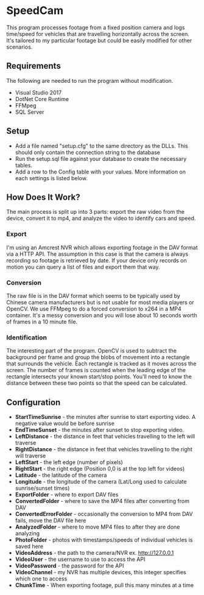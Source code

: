 # SpeedCam

This program processes footage from a fixed position camera and logs time/speed for vehicles that are travelling horizontally across the screen.  It's tailored to my particular footage but could be easily modified for other scenarios.

## Requirements
The following are needed to run the program without modification.  

* Visual Studio 2017
* DotNet Core Runtime
* FFMpeg
* SQL Server

## Setup

* Add a file named "setup.cfg" to the same directory as the DLLs.  This should only contain the connection string to the database
* Run the setup.sql file against your database to create the necessary tables.
* Add a row to the Config table with your values.  More information on each settings is listed below.

## How Does It Work?

The main process is split up into 3 parts:  export the raw video from the device, convert it to mp4, and analyze the video to identify cars and speed.

### Export

I'm using an Amcrest NVR which allows exporting footage in the DAV format via a HTTP API.  The assumption in this case is that the camera is always recording so footage is retrieved by date.  If your device only records on motion you can query a list of files and export them that way.

### Conversion

The raw file is in the DAV format which seems to be typically used by Chinese camera manufacturers but is not usable for most media players or OpenCV.  We use FFMpeg to do a forced conversion to x264 in a MP4 container.  It's a messy conversion and you will lose about 10 seconds worth of frames in a 10 minute file.  

### Identification

The interesting part of the program.  OpenCV is used to subtract the background per frame and group the blobs of movement into a rectangle that surrounds the vehicle.  Each rectangle is tracked as it moves across the screen.  The number of frames is counted when the leading edge of the rectangle intersects your known start/stop points.  You'll need to know the distance between these two points so that the speed can be calculated.  

## Configuration

* **StartTimeSunrise** - the minutes after sunrise to start exporting video.  A negative value would be before sunrise
* **EndTimeSunset** - the minutes after sunset to stop exporting video.
* **LeftDistance** - the distance in feet that vehicles travelling to the left will traverse
* **RightDistance** - the distance in feet that vehicles travelling to the right will traverse
* **LeftStart** - the left edge (number of pixels)
* **RightStart** - the right edge (Position 0,0 is at the top left for videos)
* **Latitude** - the latitude of the camera
* **Longitude** - the longitude of the camera (Lat/Long used to calculate sunrise/sunset times)
* **ExportFolder** - where to export DAV files
* **ConvertedFolder** - where to save the MP4 files after converting from DAV
* **ConvertedErrorFolder** - occasionally the conversion to MP4 from DAV fails, move the DAV file here
* **AnalyzedFolder** - where to move MP4 files to after they are done analyzing
* **PhotoFolder** - photos with timestamps/speeds of individual vehicles is saved here
* **VideoAddress** - the path to the camera/NVR ex. http://127.0.0.1
* **VideoUser** - the username to use to access the API
* **VideoPassword** - the password for the API
* **VideoChannel** - my NVR has multiple devices, this integer specifies which one to access
* **ChunkTime** - When exporting footage, pull this many minutes at a time
